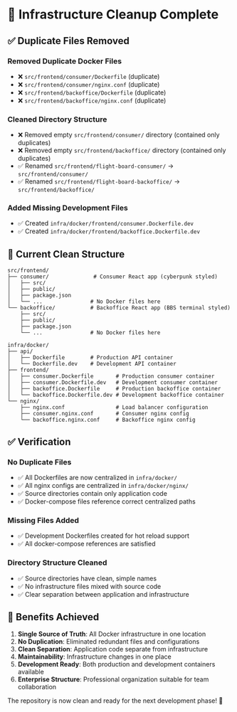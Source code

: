 # 🧹 Infrastructure Cleanup Complete

## ✅ Duplicate Files Removed

### Removed Duplicate Docker Files
- ❌ `src/frontend/consumer/Dockerfile` (duplicate)
- ❌ `src/frontend/consumer/nginx.conf` (duplicate) 
- ❌ `src/frontend/backoffice/Dockerfile` (duplicate)
- ❌ `src/frontend/backoffice/nginx.conf` (duplicate)

### Cleaned Directory Structure
- ❌ Removed empty `src/frontend/consumer/` directory (contained only duplicates)
- ❌ Removed empty `src/frontend/backoffice/` directory (contained only duplicates)
- ✅ Renamed `src/frontend/flight-board-consumer/` → `src/frontend/consumer/`
- ✅ Renamed `src/frontend/flight-board-backoffice/` → `src/frontend/backoffice/`

### Added Missing Development Files
- ✅ Created `infra/docker/frontend/consumer.Dockerfile.dev`
- ✅ Created `infra/docker/frontend/backoffice.Dockerfile.dev`

## 📁 Current Clean Structure

```
src/frontend/
├── consumer/              # Consumer React app (cyberpunk styled)
│   ├── src/
│   ├── public/
│   ├── package.json
│   └── ...               # No Docker files here
└── backoffice/           # Backoffice React app (BBS terminal styled)
    ├── src/
    ├── public/
    ├── package.json
    └── ...               # No Docker files here

infra/docker/
├── api/
│   ├── Dockerfile        # Production API container
│   └── Dockerfile.dev    # Development API container
├── frontend/
│   ├── consumer.Dockerfile       # Production consumer container
│   ├── consumer.Dockerfile.dev   # Development consumer container
│   ├── backoffice.Dockerfile     # Production backoffice container
│   └── backoffice.Dockerfile.dev # Development backoffice container
└── nginx/
    ├── nginx.conf                # Load balancer configuration
    ├── consumer.nginx.conf       # Consumer nginx config
    └── backoffice.nginx.conf     # Backoffice nginx config
```

## ✅ Verification

### No Duplicate Files
- ✅ All Dockerfiles are now centralized in `infra/docker/`
- ✅ All nginx configs are centralized in `infra/docker/nginx/`
- ✅ Source directories contain only application code
- ✅ Docker-compose files reference correct centralized paths

### Missing Files Added
- ✅ Development Dockerfiles created for hot reload support
- ✅ All docker-compose references are satisfied

### Directory Structure Cleaned
- ✅ Source directories have clean, simple names
- ✅ No infrastructure files mixed with source code
- ✅ Clear separation between application and infrastructure

## 🎯 Benefits Achieved

1. **Single Source of Truth**: All Docker infrastructure in one location
2. **No Duplication**: Eliminated redundant files and configurations
3. **Clean Separation**: Application code separate from infrastructure
4. **Maintainability**: Infrastructure changes in one place
5. **Development Ready**: Both production and development containers available
6. **Enterprise Structure**: Professional organization suitable for team collaboration

The repository is now clean and ready for the next development phase! 🚀
